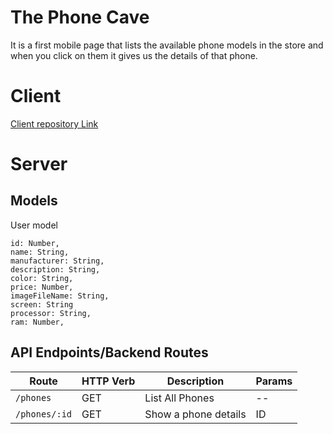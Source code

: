 # The Phone Cave

It is a first mobile page that lists the available phone models in the store and when you click on them it gives us the details of that phone.

# Client

[Client repository Link](https://github.com/Apleon89/the-phone-cave-client)

# Server

## Models

User model

```
id: Number,
name: String,
manufacturer: String,
description: String,
color: String,
price: Number,
imageFileName: String,
screen: String
processor: String,
ram: Number,

```

## API Endpoints/Backend Routes

| Route         | HTTP Verb | Description          | Params |
| ------------- | --------- | -------------------- | ------ |
| `/phones`     | GET       | List All Phones      | --     |
| `/phones/:id` | GET       | Show a phone details | ID     |
